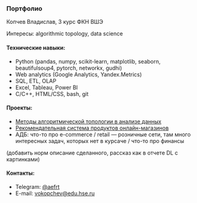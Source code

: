### Портфолио

Копчев Владислав, 3 курс ФКН ВШЭ

Интересы: algorithmic topology, data science

#### Технические навыки:

- Python (pandas, numpy, scikit-learn, matplotlib, seaborn, beautifulsoup4, pytorch, networkx, gudhi)
- Web analytics (Google Analytics, Yandex.Metrics)
- SQL, ETL, OLAP
- Excel, Tableau, Power BI
- C/C++, HTML/CSS, bash, git

#### Проекты:

- [Методы алгоритмической топологии в анализе данных](https://github.com/aefrt/project-topology)
- [Рекомендательная система продуктов онлайн-магазинов](https://github.com/aefrt/database-theory)
- АДБ: что-то про e-commerce / retail — розничные сети, там много интересных задач, которых нет в курсаче / что-то про финансы

(добавить норм описание сделанного, рассказ как в отчете DL с картинками)

#### Контакты:

- Telegram: [@aefrt](https://t.me/aefrt)
- E-mail: vokopchev@edu.hse.ru

